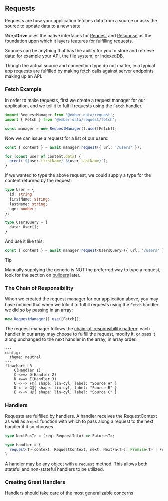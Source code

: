 ## Requests

Requests are how your application fetches data from a source or asks the source to update data to a new state.

*Warp***Drive** uses the native interfaces for [Request](https://developer.mozilla.org/en-US/docs/Web/API/Request) and [Response](https://developer.mozilla.org/en-US/docs/Web/API/Response) as the foundation upon which it layers features for fulfilling requests.

Sources can be anything that has the ability for you to store and retrieve data: for example your API, the file system, or IndexedDB.

Though the actual source and connection type do not matter, in a typical app requests are fulfilled by making [fetch](https://developer.mozilla.org/en-US/docs/Web/API/Fetch_API) calls against server endpoints making up an API.

### Fetch Example

In order to make requests, first we create a request manager for our
application, and we tell it to fulfill requests using the `Fetch` handler.

```ts
import RequestManager from '@ember-data/request';
import { Fetch } from '@ember-data/request/fetch';

const manager = new RequestManager().use([Fetch]);
```

Now we can issue a request for a list of our users:

```ts
const { content } = await manager.request({ url: '/users' });

for (const user of content.data) {
  greet(`${user.firstName} ${user.lastName}`);
}
```

If we wanted to type the above request, we could supply a type for the
content returned by the request:

```ts
type User = {
  id: string;
  firstName: string;
  lastName: string;
  age: number;
};

type UsersQuery = {
  data: User[];
}
```

And use it like this:

```ts
const { content } = await manager.request<UsersQuery>({ url: '/users' });
```

> [!TIP]
> Manually supplying the generic is NOT the preferred way
> to type a request, look for the section on [builders]()
> later.

### The Chain of Responsibility

When we created the request manager for our application above, you may have noticed that when we told it to fulfill requests using the `Fetch` handler we did so by passing in an array:

```ts
new RequestManager().use([Fetch]);
```

The request manager follows the [chain-of-responsibility pattern](https://en.wikipedia.org/wiki/Chain-of-responsibility_pattern): each handler in our array may choose to fulfill the request, modify it, or pass it along unchanged to the next handler in the array, in array order.


```mermaid
---
config:
  theme: neutral
---
flowchart LR
    C(Handler 1)
    C <==> D(Handler 2)
    D <==> E(Handler 3)
    C <--> F@{ shape: lin-cyl, label: "Source A" }
    D <--> G@{ shape: lin-cyl, label: "Source B" }
    E <--> H@{ shape: lin-cyl, label: "Source C" }
```

### Handlers

Requests are fulfilled by handlers. A handler receives the RequestContext as well as a `next` function with which to pass along a request to the next handler if it so chooses.

```ts
type NextFn<T> = (req: RequestInfo) => Future<T>;

type Handler = {
  request<T>(context: RequestContext, next: NextFn<T>): Promise<T> | Future<T>;
}
```

A handler may be any object with a `request` method. This allows both stateful and non-stateful handlers to be utilized.

### Creating Great Handlers

Handlers should take care of the most generalizable concerns

